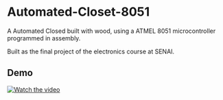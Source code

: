 # Automated-Closet-8051
A Automated Closed built with wood, using a ATMEL 8051 microcontroller programmed in assembly.

Built as the final project of the electronics course at SENAI.


## Demo

[![Watch the video](https://img.youtube.com/vi/8O7oq0qU9FI/maxresdefault.jpg)](https://youtu.be/8O7oq0qU9FI)
